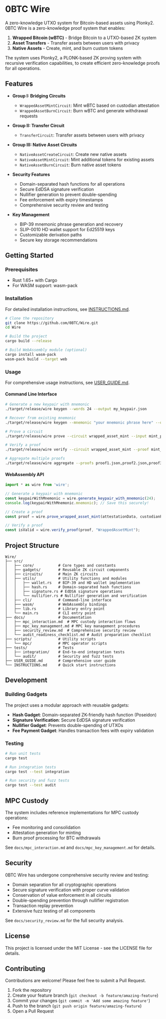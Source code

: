 # 0BTC Wire

A zero-knowledge UTXO system for Bitcoin-based assets using Plonky2. 0BTC Wire is a zero-knowledge proof system that enables:

1. **Wrapped Bitcoin (wBTC)** - Bridge Bitcoin to a UTXO-based ZK system
2. **Asset Transfers** - Transfer assets between users with privacy
3. **Native Assets** - Create, mint, and burn custom tokens

The system uses Plonky2, a PLONK-based ZK proving system with recursive verification capabilities, to create efficient zero-knowledge proofs for all operations.

## Features

- **Group I: Bridging Circuits**
  - `WrappedAssetMintCircuit`: Mint wBTC based on custodian attestation
  - `WrappedAssetBurnCircuit`: Burn wBTC and generate withdrawal requests

- **Group II: Transfer Circuit**
  - `TransferCircuit`: Transfer assets between users with privacy

- **Group III: Native Asset Circuits**
  - `NativeAssetCreateCircuit`: Create new native assets
  - `NativeAssetMintCircuit`: Mint additional tokens for existing assets
  - `NativeAssetBurnCircuit`: Burn native asset tokens

- **Security Features**
  - Domain-separated hash functions for all operations
  - Secure EdDSA signature verification
  - Nullifier generation to prevent double-spending
  - Fee enforcement with expiry timestamps
  - Comprehensive security review and testing

- **Key Management**
  - BIP-39 mnemonic phrase generation and recovery
  - SLIP-0010 HD wallet support for Ed25519 keys
  - Customizable derivation paths
  - Secure key storage recommendations

## Getting Started

### Prerequisites

- Rust 1.65+ with Cargo
- For WASM support: wasm-pack

### Installation

For detailed installation instructions, see [INSTRUCTIONS.md](INSTRUCTIONS.md).

```bash
# Clone the repository
git clone https://github.com/0BTC/Wire.git
cd Wire

# Build the project
cargo build --release

# Build WebAssembly module (optional)
cargo install wasm-pack
wasm-pack build --target web
```

### Usage

For comprehensive usage instructions, see [USER_GUIDE.md](USER_GUIDE.md).

#### Command Line Interface

```bash
# Generate a new keypair with mnemonic
./target/release/wire keygen --words 24 --output my_keypair.json

# Recover from existing mnemonic
./target/release/wire keygen --mnemonic "your mnemonic phrase here" --output recovered_keypair.json

# Prove a circuit
./target/release/wire prove --circuit wrapped_asset_mint --input mint_params.json --output mint_proof.json --threads 8

# Verify a proof
./target/release/wire verify --circuit wrapped_asset_mint --proof mint_proof.json --verbose

# Aggregate multiple proofs
./target/release/wire aggregate --proofs proof1.json,proof2.json,proof3.json --output aggregated.json
```

#### WebAssembly API

```javascript
import * as wire from 'wire';

// Generate a keypair with mnemonic
const keypairWithMnemonic = wire.generate_keypair_with_mnemonic(24);
console.log(keypairWithMnemonic.mnemonic); // Save this securely!

// Create a proof
const proof = wire.prove_wrapped_asset_mint(attestationData, custodianPk);

// Verify a proof
const isValid = wire.verify_proof(proof, "WrappedAssetMint");
```

## Project Structure

```
Wire/
├── src/
│   ├── core/           # Core types and constants
│   ├── gadgets/        # Reusable ZK circuit components
│   ├── circuits/       # Main ZK circuits
│   ├── utils/          # Utility functions and modules
│   │   ├── wallet.rs   # BIP-39 and HD wallet implementation
│   │   ├── hash.rs     # Domain-separated hash functions
│   │   ├── signature.rs # EdDSA signature operations
│   │   └── nullifier.rs # Nullifier generation and verification
│   ├── cli/            # Command-line interface
│   ├── wasm/           # WebAssembly bindings
│   ├── lib.rs          # Library entry point
│   └── main.rs         # CLI entry point
├── docs/               # Documentation
│   ├── mpc_interaction.md  # MPC custody interaction flows
│   ├── mpc_key_management.md # MPC key management procedures
│   ├── security_review.md  # Comprehensive security review
│   └── audit_readiness_checklist.md # Audit preparation checklist
├── scripts/            # Utility scripts
│   └── mpc/            # MPC operator scripts
├── tests/              # Tests
│   ├── integration/    # End-to-end integration tests
│   └── audit/          # Security and fuzz tests
├── USER_GUIDE.md       # Comprehensive user guide
└── INSTRUCTIONS.md     # Quick start instructions
```

## Development

### Building Gadgets

The project uses a modular approach with reusable gadgets:

- **Hash Gadget**: Domain-separated ZK-friendly hash function (Poseidon)
- **Signature Verification**: Secure EdDSA signature verification
- **Nullifier Gadget**: Prevents double-spending of UTXOs
- **Fee Payment Gadget**: Handles transaction fees with expiry validation

### Testing

```bash
# Run unit tests
cargo test

# Run integration tests
cargo test --test integration

# Run security and fuzz tests
cargo test --test audit
```

## MPC Custody

The system includes reference implementations for MPC custody operations:

- Fee monitoring and consolidation
- Attestation generation for minting
- Burn proof processing for BTC withdrawals

See `docs/mpc_interaction.md` and `docs/mpc_key_management.md` for details.

## Security

0BTC Wire has undergone comprehensive security review and testing:

- Domain separation for all cryptographic operations
- Secure signature verification with proper curve validation
- Conservation of value enforcement in all circuits
- Double-spending prevention through nullifier registration
- Transaction replay prevention
- Extensive fuzz testing of all components

See `docs/security_review.md` for the full security analysis.

## License

This project is licensed under the MIT License - see the LICENSE file for details.

## Contributing

Contributions are welcome! Please feel free to submit a Pull Request.

1. Fork the repository
2. Create your feature branch (`git checkout -b feature/amazing-feature`)
3. Commit your changes (`git commit -m 'Add some amazing feature'`)
4. Push to the branch (`git push origin feature/amazing-feature`)
5. Open a Pull Request
